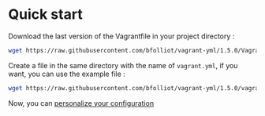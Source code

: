 # Quick start

Download the last version of the Vagrantfile in your project directory :

```bash
wget https://raw.githubusercontent.com/bfolliot/vagrant-yml/1.5.0/Vagrantfile
```

Create a file in the same directory with the name of `vagrant.yml`, if you want, you can use the example file :

```bash
wget https://raw.githubusercontent.com/bfolliot/vagrant-yml/1.5.0/vagrant.yml.example -O vagrant.yml
```

Now, you can [personalize your configuration](YAML-configuration.md)

